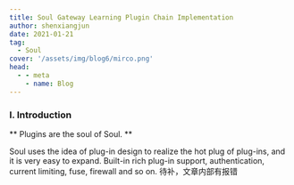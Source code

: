 ```yaml
---
title: Soul Gateway Learning Plugin Chain Implementation
author: shenxiangjun
date: 2021-01-21
tag:
  - Soul
cover: '/assets/img/blog6/mirco.png'
head:
  - - meta
    - name: Blog
---
```


### I. Introduction

** Plugins are the soul of Soul. **

Soul uses the idea of plug-in design to realize the hot plug of plug-ins, and it is very easy to expand. Built-in rich plug-in support, authentication, current limiting, fuse, firewall and so on.
待补，文章内部有报错
